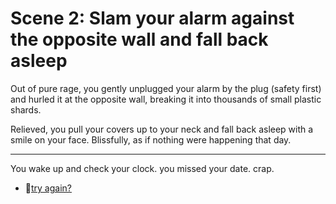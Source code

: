 # Scene 2: Slam your alarm against the opposite wall and fall back asleep

Out of pure rage, you gently unplugged your alarm by the plug (safety first) and hurled it at the opposite wall, breaking it into thousands of small plastic shards.

Relieved, you pull your covers up to your neck and fall back asleep with a smile on your face. Blissfully, as if nothing were happening that day.

---

You wake up and check your clock. you missed your date. crap.

- 🔄️[try again?](./_start-here.md)
